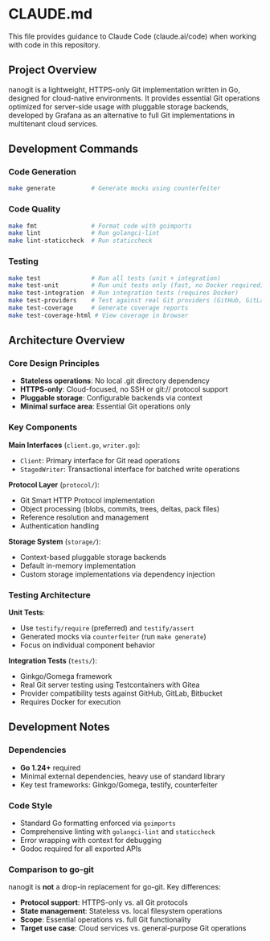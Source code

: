 # CLAUDE.md

This file provides guidance to Claude Code (claude.ai/code) when working with code in this repository.

## Project Overview

nanogit is a lightweight, HTTPS-only Git implementation written in Go, designed for cloud-native environments. It provides essential Git operations optimized for server-side usage with pluggable storage backends, developed by Grafana as an alternative to full Git implementations in multitenant cloud services.

## Development Commands

### Code Generation
```bash
make generate          # Generate mocks using counterfeiter
```

### Code Quality
```bash
make fmt               # Format code with goimports
make lint              # Run golangci-lint
make lint-staticcheck  # Run staticcheck
```

### Testing
```bash
make test              # Run all tests (unit + integration)
make test-unit         # Run unit tests only (fast, no Docker required)
make test-integration  # Run integration tests (requires Docker)
make test-providers    # Test against real Git providers (GitHub, GitLab, etc.)
make test-coverage     # Generate coverage reports
make test-coverage-html # View coverage in browser
```

## Architecture Overview

### Core Design Principles
- **Stateless operations**: No local .git directory dependency
- **HTTPS-only**: Cloud-focused, no SSH or git:// protocol support
- **Pluggable storage**: Configurable backends via context
- **Minimal surface area**: Essential Git operations only

### Key Components

**Main Interfaces** (`client.go`, `writer.go`):
- `Client`: Primary interface for Git read operations
- `StagedWriter`: Transactional interface for batched write operations

**Protocol Layer** (`protocol/`):
- Git Smart HTTP Protocol implementation
- Object processing (blobs, commits, trees, deltas, pack files)
- Reference resolution and management
- Authentication handling

**Storage System** (`storage/`):
- Context-based pluggable storage backends
- Default in-memory implementation
- Custom storage implementations via dependency injection

### Testing Architecture

**Unit Tests**: 
- Use `testify/require` (preferred) and `testify/assert`
- Generated mocks via `counterfeiter` (run `make generate`)
- Focus on individual component behavior

**Integration Tests** (`tests/`):
- Ginkgo/Gomega framework
- Real Git server testing using Testcontainers with Gitea
- Provider compatibility tests against GitHub, GitLab, Bitbucket
- Requires Docker for execution

## Development Notes

### Dependencies
- **Go 1.24+** required
- Minimal external dependencies, heavy use of standard library
- Key test frameworks: Ginkgo/Gomega, testify, counterfeiter

### Code Style
- Standard Go formatting enforced via `goimports`
- Comprehensive linting with `golangci-lint` and `staticcheck`
- Error wrapping with context for debugging
- Godoc required for all exported APIs

### Comparison to go-git
nanogit is **not** a drop-in replacement for go-git. Key differences:
- **Protocol support**: HTTPS-only vs. all Git protocols
- **State management**: Stateless vs. local filesystem operations  
- **Scope**: Essential operations vs. full Git functionality
- **Target use case**: Cloud services vs. general-purpose Git operations